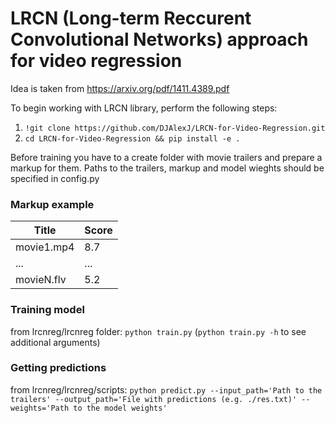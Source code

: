 # LRCN (Long-term Reccurent Convolutional Networks) approach for video regression 
Idea is taken from https://arxiv.org/pdf/1411.4389.pdf

To begin working with LRCN library, perform the following steps:

  1. `!git clone https://github.com/DJAlexJ/LRCN-for-Video-Regression.git`
  2. `cd LRCN-for-Video-Regression && pip install -e .`

Before training you have to a create folder with movie trailers and prepare a markup for them. Paths to the trailers, markup and model wieghts should be specified in config.py

### Markup example
|  Title   |  Score  |
|----------|---------|
|movie1.mp4|    8.7  |
|   ...    |   ...   |
|movieN.flv|    5.2  |

### Training model
from lrcnreg/lrcnreg folder:
`python train.py` (`python train.py -h` to see additional arguments)


### Getting predictions
from lrcnreg/lrcnreg/scripts:
`python predict.py --input_path='Path to the trailers' --output_path='File with predictions (e.g. ./res.txt)' --weights='Path to the model weights'`
